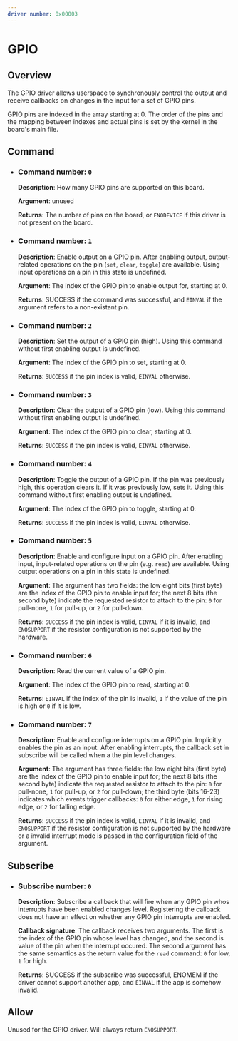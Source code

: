 ```yaml
---
driver number: 0x00003
---
```


# GPIO

## Overview

The GPIO driver allows userspace to synchronously control the output and
receive callbacks on changes in the input for a set of GPIO pins.

GPIO pins are indexed in the array starting at 0. The order of the pins and the
mapping between indexes and actual pins is set by the kernel in the board's
main file.

## Command

  * ### Command number: `0`

    **Description**: How many GPIO pins are supported on this board.

    **Argument**: unused

    **Returns**: The number of pins on the board, or `ENODEVICE` if this driver
    is not present on the board.


  * ### Command number: `1`

    **Description**: Enable output on a GPIO pin. After enabling output,
    output-related operations on the pin (`set`, `clear`, `toggle`) are
    available. Using input operations on a pin in this state is undefined.

    **Argument**: The index of the GPIO pin to enable output for, starting at
    0.

    **Returns**: SUCCESS if the command was successful, and `EINVAL` if the
    argument refers to a non-existant pin.

  * ### Command number: `2`

    **Description**: Set the output of a GPIO pin (high). Using this command
    without first enabling output is undefined.

    **Argument**: The index of the GPIO pin to set, starting at 0.

    **Returns**: `SUCCESS` if the pin index is valid, `EINVAL` otherwise.

  * ### Command number: `3`

    **Description**: Clear the output of a GPIO pin (low). Using this command
    without first enabling output is undefined.

    **Argument**: The index of the GPIO pin to clear, starting at 0.

    **Returns**: `SUCCESS` if the pin index is valid, `EINVAL` otherwise.

  * ### Command number: `4`

    **Description**: Toggle the output of a GPIO pin. If the pin was
    previously high, this operation clears it. If it was previously low, sets
    it. Using this command without first enabling output is undefined.

    **Argument**: The index of the GPIO pin to toggle, starting at 0.

    **Returns**: `SUCCESS` if the pin index is valid, `EINVAL` otherwise.

  * ### Command number: `5`

    **Description**: Enable and configure input on a GPIO pin. After enabling
    input, input-related operations on the pin (e.g. `read`) are available.
    Using output operations on a pin in this state is undefined.

    **Argument**: The argument has two fields: the low eight bits (first byte)
    are the index of the GPIO pin to enable input for;
    the next 8 bits (the second byte) indicate the requested resistor to attach
    to the pin: `0` for pull-none, `1` for pull-up, or `2` for pull-down.

    **Returns**: `SUCCESS` if the pin index is valid, `EINVAL` if it is
    invalid, and `ENOSUPPORT` if the resistor configuration is not supported by
    the hardware.

  * ### Command number: `6`

    **Description**: Read the current value of a GPIO pin.

    **Argument**: The index of the GPIO pin to read, starting at 0.

    **Returns**: `EINVAL` if the index of the pin is invalid, `1` if the value
    of the pin is high or `0` if it is low.

  * ### Command number: `7`

    **Description**: Enable and configure interrupts on a GPIO pin. Implicitly
    enables the pin as an input. After enabling interrupts, the callback set in
    subscribe will be called when a the pin level changes.

    **Argument**: The argument has three fields: the low eight bits (first
    byte) are the index of the GPIO pin to enable input for;
    the next 8 bits (the second byte) indicate the requested resistor to attach
    to the pin: `0` for pull-none, `1` for pull-up, or `2` for pull-down;
    the third byte (bits 16-23) indicates which events trigger callbacks:
    `0` for either edge, `1` for rising edge, or `2` for falling edge.

    **Returns**: `SUCCESS` if the pin index is valid, `EINVAL` if it is
    invalid, and `ENOSUPPORT` if the resistor configuration is not supported by
    the hardware or a invalid interrupt mode is passed in the configuration
    field of the argument.

## Subscribe

  * ### Subscribe number: `0`

    **Description**: Subscribe a callback that will fire when any GPIO pin whos
    interrupts have been enabled changes level. Registering the callback does
    not have an effect on whether any GPIO pin interrupts are enabled.

    **Callback signature**: The callback receives two arguments. The first is
    the index of the GPIO pin whose level has changed, and the second is value
    of the pin when the interrupt occured. The second argument has the same
    semantics as the return value for the `read` command: `0` for low, `1` for
    high.

    **Returns**: SUCCESS if the subscribe was successful, ENOMEM if the driver
    cannot support another app, and `EINVAL` if the app is somehow invalid.

## Allow

Unused for the GPIO driver. Will always return `ENOSUPPORT`.

